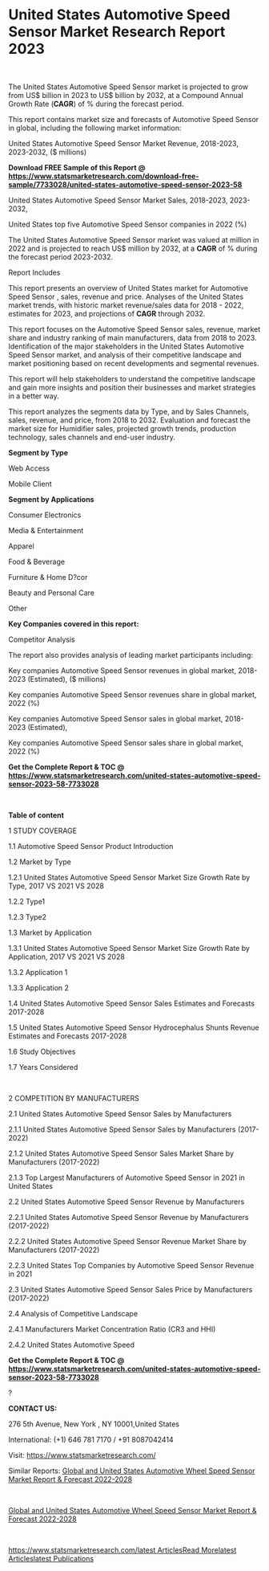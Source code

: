 <h1>United States Automotive Speed Sensor Market Research Report 2023</h1><br/><p>The United States Automotive Speed Sensor market is projected to grow from US$ billion in 2023 to US$ billion by 2032, at a Compound Annual Growth Rate (<strong>CAGR</strong>) of % during the forecast period.</p>
 
 
 
 <p>This report contains market size and forecasts of Automotive Speed Sensor in global, including the following market information:</p>
 
 
 
 <p>United States Automotive Speed Sensor Market Revenue, 2018-2023, 2023-2032, ($ millions)</p>
 
 
 
 <p><strong>Download FREE Sample of this Report @ <a href="https://www.statsmarketresearch.com/download-free-sample/7733028/united-states-automotive-speed-sensor-2023-58">https://www.statsmarketresearch.com/download-free-sample/7733028/united-states-automotive-speed-sensor-2023-58</a></strong></p>
 
 
 
 <p>United States Automotive Speed Sensor Market Sales, 2018-2023, 2023-2032,</p>
 
 
 
 <p>United States top five Automotive Speed Sensor companies in 2022 (%)</p>
 
 
 
 <p>The United States Automotive Speed Sensor market was valued at million in 2022 and is projected to reach US$ million by 2032, at a <strong>CAGR</strong> of % during the forecast period 2023-2032.</p>
 
 
 
 <p>Report Includes</p>
 
 
 
 <p>This report presents an overview of United States market for Automotive Speed Sensor , sales, revenue and price. Analyses of the United States market trends, with historic market revenue/sales data for 2018 - 2022, estimates for 2023, and projections of <strong>CAGR</strong> through 2032.</p>
 
 
 
 <p>This report focuses on the Automotive Speed Sensor sales, revenue, market share and industry ranking of main manufacturers, data from 2018 to 2023. Identification of the major stakeholders in the United States Automotive Speed Sensor market, and analysis of their competitive landscape and market positioning based on recent developments and segmental revenues.</p>
 
 
 
 <p>This report will help stakeholders to understand the competitive landscape and gain more insights and position their businesses and market strategies in a better way.</p>
 
 
 
 <p>This report analyzes the segments data by Type, and by Sales Channels, sales, revenue, and price, from 2018 to 2032. Evaluation and forecast the market size for Humidifier sales, projected growth trends, production technology, sales channels and end-user industry.</p>
 
 
 
 <p><strong>Segment by Type</strong></p>
 
 
 
 <p>Web Access</p>
 
 
 
 <p>Mobile Client</p>
 
 
 
 <p><strong>Segment <strong><strong>by Applications</strong></strong></strong></p>
 
 
 
 <p>Consumer Electronics</p>
 
 
 
 <p>Media & Entertainment</p>
 
 
 
 <p>Apparel</p>
 
 
 
 <p>Food & Beverage</p>
 
 
 
 <p>Furniture & Home D?cor</p>
 
 
 
 <p>Beauty and Personal Care</p>
 
 
 
 <p>Other</p>
 
 
 
 <p><strong>Key Companies covered in this report:</strong></p>
 
 
 
 <p>Competitor Analysis</p>
 
 
 
 <p>The report also provides analysis of leading market participants including:</p>
 
 
 
 <p>Key companies Automotive Speed Sensor revenues in global market, 2018-2023 (Estimated), ($ millions)</p>
 
 
 
 <p>Key companies Automotive Speed Sensor revenues share in global market, 2022 (%)</p>
 
 
 
 <p>Key companies Automotive Speed Sensor sales in global market, 2018-2023 (Estimated),</p>
 
 
 
 <p>Key companies Automotive Speed Sensor sales share in global market, 2022 (%)</p>
 
 
 
 <div><b>Get the Complete Report & TOC @ <a href="https://www.statsmarketresearch.com/united-states-automotive-speed-sensor-2023-58-7733028">https://www.statsmarketresearch.com/united-states-automotive-speed-sensor-2023-58-7733028</a></b></div>
 
 
 
 <p><br />
 
 <b>Table of content</b></p>
 
 
 
 <p>1 STUDY COVERAGE<br />
 
 1.1 Automotive Speed Sensor Product Introduction<br />
 
 1.2 Market by Type<br />
 
 1.2.1 United States Automotive Speed Sensor Market Size Growth Rate by Type, 2017 VS 2021 VS 2028<br />
 
 1.2.2 Type1<br />
 
 1.2.3 Type2<br />
 
 1.3 Market by Application<br />
 
 1.3.1 United States Automotive Speed Sensor Market Size Growth Rate by Application, 2017 VS 2021 VS 2028<br />
 
 1.3.2 Application 1<br />
 
 1.3.3 Application 2<br />
 
 1.4 United States Automotive Speed Sensor Sales Estimates and Forecasts 2017-2028<br />
 
 1.5 United States Automotive Speed Sensor Hydrocephalus Shunts Revenue Estimates and Forecasts 2017-2028<br />
 
 1.6 Study Objectives<br />
 
 1.7 Years Considered<br />
 
 <br />
 
 2 COMPETITION BY MANUFACTURERS<br />
 
 2.1 United States Automotive Speed Sensor Sales by Manufacturers<br />
 
 2.1.1 United States Automotive Speed Sensor Sales by Manufacturers (2017-2022)<br />
 
 2.1.2 United States Automotive Speed Sensor Sales Market Share by Manufacturers (2017-2022)<br />
 
 2.1.3 Top Largest Manufacturers of Automotive Speed Sensor in 2021 in United States<br />
 
 2.2 United States Automotive Speed Sensor Revenue by Manufacturers<br />
 
 2.2.1 United States Automotive Speed Sensor Revenue by Manufacturers (2017-2022)<br />
 
 2.2.2 United States Automotive Speed Sensor Revenue Market Share by Manufacturers (2017-2022)<br />
 
 2.2.3 United States Top Companies by Automotive Speed Sensor Revenue in 2021<br />
 
 2.3 United States Automotive Speed Sensor Sales Price by Manufacturers (2017-2022)<br />
 
 2.4 Analysis of Competitive Landscape<br />
 
 2.4.1 Manufacturers Market Concentration Ratio (CR3 and HHI)<br />
 
 2.4.2 United States Automotive Speed</p>
 
 
 
 <div><b>Get the Complete Report & TOC @ <a href="https://www.statsmarketresearch.com/united-states-automotive-speed-sensor-2023-58-7733028">https://www.statsmarketresearch.com/united-states-automotive-speed-sensor-2023-58-7733028</a></b></div>
 
 
 
 <p>? </p>
 
 
 
 <p><b>CONTACT US:</b><br />
 
 276 5th Avenue, New York , NY 10001,United States<br />
 
 International: (+1) 646 781 7170 / +91 8087042414<br />
 
 Visit: <a href="https://www.statsmarketresearch.com/">https://www.statsmarketresearch.com/</a><br />
 
 Similar Reports: <a href="https://www.statsmarketresearch.com/united-states-automotive-speed-sensor-2023-58-7733028">Global and United States Automotive Wheel Speed Sensor Market Report & Forecast 2022-2028</a><br />
 
 <br />
 
 <a href="https://www.statsmarketresearch.com/united-states-automotive-speed-sensor-2023-58-7733028">Global and United States Automotive Wheel Speed Sensor Market Report & Forecast 2022-2028</a><br />
 
 <br />
 
 <a href="https://gyeongbokgung.com">https://www.statsmarketresearch.com/</a><a href="https://hallyeomaritime.com">latest Articles</a><a href="https://jingwansa.com">Read More</a><a href="https://nguoiviet.jp/">latest Articles</a><a href="https://www.intelmarketresearch.com/">latest Publications</a></p>